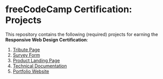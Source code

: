 # freeCodeCamp Certification: Projects

This repository contains the following (required) projects
for earning the **Responsive Web Design Certification**:

1. [Tribute Page](https://aniket-kr.github.io/FCC-Responsive-Web-Design/tribute-page/index.html)
2. [Survey Form](https://aniket-kr.github.io/FCC-Responsive-Web-Design/survey-form/index.html)
3. [Product Landing Page](https://aniket-kr.github.io/FCC-Responsive-Web-Design/product-landing-page/index.html)
4. [Technical Documentation](https://aniket-kr.github.io/FCC-Responsive-Web-Design/technical-documentation/index.html)
5. [Portfolio Website](https://aniket-kr.github.io/FCC-Responsive-Web-Design/portfolio/index.html)
